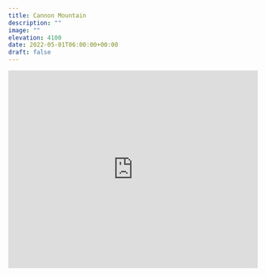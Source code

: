 ```yaml
---
title: Cannon Mountain 
description: ""
image: ""
elevation: 4100
date: 2022-05-01T06:00:00+00:00
draft: false
---
```

<iframe class="alltrails" src="https://www.alltrails.com/widget/trail/us/new-hampshire/cannon-mountain-via-kinsman-ridge-trail?u=i&sh=q5vqbr" width="100%" height="400" frameborder="0" scrolling="no" marginheight="0" marginwidth="0" title="AllTrails: Trail Guides and Maps for Hiking, Camping, and Running"></iframe>
